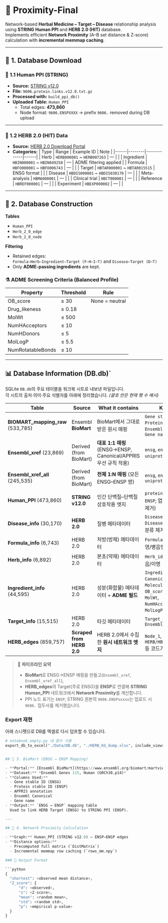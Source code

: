 # 🧬 Proximity-Final

Network-based **Herbal Medicine – Target – Disease** relationship analysis using **STRING Human PPI** and **HERB 2.0 (HIT)** database.  
Implements efficient **Network Proximity** (A–B set distance & Z-score) calculation with **incremental memmap caching**.

---

## 📁 1. Database Download

### 🔹 1.1 Human PPI (STRING)
- **Source:** [STRING v12.0](https://string-db.org/cgi/download?sessionId=bxgqh7YBMvBD&species_text=Homo+sapiens&settings_expanded=0&min_download_score=0&filter_redundant_pairs=0&delimiter_type=txt)
- **File:** `9606.protein.links.v12.0.txt.gz`
- **Processed with:** `build_ppi_db()`
- **Uploaded Table:** `Human_PPI`
  - Total edges: **473,860**
  - Node format: `9606.ENSPXXXX` → prefix `9606.` removed during DB upload

---

### 🔹 1.2 HERB 2.0 (HIT) Data
- **Source:** [HERB 2.0 Download Portal](http://47.92.70.12/Download/)
- **Categories:**
  | Type | Range | Example ID | Note |
  |------|--------|-------------|------|
  | Herb | `HERB000001` ~ `HERB007263` | — |  |
  | Ingredient | `HBIN000001` ~ `HBIN049258` | — | ADME filtering applied |
  | Formula | `HBFO000001` ~ `HBFO006743` | — |  |
  | Target | `HBTAR000001` ~ `HBTAR015515` | ENSG format |  |
  | Disease | `HBDIS000001` ~ `HBDIS030170` | — |  |
  | Meta-analysis | `HBMA000001` | — |  |
  | Clinical trial | `HBCT000001` | — |  |
  | Reference | `HBREF000001` | — |  |
  | Experiment | `HBEXP000002` | — |  |

---

## 🧩 2. Database Construction

**Tables**
- `Human_PPI`
- `Herb_2_0_edge`
- `Herb_2_0_node`

**Filtering**
- Retained edges:  
  `Formula–Herb–Ingredient–Target (F–H–I–T)` and `Disease–Target (D–T)`
- Only **ADME-passing ingredients** are kept.

### ⚗️ ADME Screening Criteria (Balanced Profile)

| Property | Threshold | Rule |
|-----------|------------|------|
| OB_score | ≥ 30 | None = neutral |
| Drug_likeness | ≥ 0.18 |  |
| MolWt | ≤ 500 |  |
| NumHAcceptors | ≤ 10 |  |
| NumHDonors | ≤ 5 |  |
| MolLogP | ≤ 5.5 |  |
| NumRotatableBonds | ≤ 10 |  |

---
## 📊 Database Information (DB.db)`

SQLite `DB.db`의 주요 테이블을 워크북 시트로 내보낸 파일입니다.  
각 시트의 출처·의미·주요 식별자를 아래에 정리했습니다. *(괄호 안은 현재 행 수 예시)*

| Table | Source | What it contains | Key IDs / Notes |
|---|---|---|---|
| **BIOMART_mapping_raw** (533,785) | Ensembl **BioMart** | BioMart에서 그대로 받은 원시 매핑 | `Gene stable ID(ENSG)`, `Protein stable ID(ENSP)`, `Ensembl Canonical`, `APPRIS`, `Gene name` |
| **Ensembl_xref** (23,869) | Derived (from BioMart) | **대표 1:1 매핑** (ENSG→ENSP, Canonical/APPRIS 우선 규칙 적용) | `ensg`, `ensp`, `hgnc_symbol`, `uniprot`, `picked_by` |
| **Ensembl_xref_all** (245,535) | Derived (from BioMart) | **전체 1:N 매핑** (모든 ENSG–ENSP 쌍) | `ensg`, `ensp`, `hgnc_symbol`, `uniprot` |
| **Human_PPI** (473,860) | **STRING v12.0** | 인간 단백질–단백질 상호작용 엣지 | `protein1`, `protein2` (형태는 `ENSP`; 업로드 시 `9606.` 접두사 제거) |
| **Disease_info** (30,170) | **HERB 2.0** | 질병 메타데이터 | `Disease_id (HBDIS...)`, `Disease_name`, `DisGeNET_id`, 분류 체계/식별자 |
| **Formula_info** (6,743) | HERB 2.0 | 처방(방제) 메타데이터 | `Formula_id (HBFO...)`, 한/영/병음명, 범주/출전 |
| **Herb_info** (6,892) | HERB 2.0 | 본초(약재) 메타데이터 | `Herb_id (HERB...)`, 한/영/병음/이명 |
| **Ingredient_info** (44,595) | HERB 2.0 | 성분(화합물) 메타데이터 + **ADME 필드** | `Ingredient_id (HBIN...)`, `Canonical_smiles`, `Molecular_formula`, `OB_score`, `Drug_likeness`, `MolWt`, `NumHAcceptors/Donors`, `MolLogP`, `NumRotatableBonds` |
| **Target_info** (15,515) | HERB 2.0 | 타깃 메타데이터 | `Target_id (HBTAR...)`, `Ensembl_id (ENSG)` |
| **HERB_edges** (859,757) | **Scraped from HERB 2.0** | HERB 2.0에서 수집한 **원시 네트워크 엣지** | `Node_1`, `Node_2` (노드에는 `HERB/HBIN/HBTAR/HBDIS/HBFO` 등 코드가 혼재) |

> 🧭 **파이프라인 요약**  
> - **BioMart**로 ENSG→ENSP 매핑을 만들고(`Ensembl_xref`, `Ensembl_xref_all`),  
> - **HERB_edges**의 Target(주로 ENSG)을 **ENSP**로 연결해 **STRING Human_PPI** 네트워크에서 **Network Proximity**를 계산합니다.  
> - PPI 노드 표기는 `ENSP`; STRING 원본의 `9606.ENSPxxxxx`는 업로드 시 `9606.` 접두사를 제거했습니다.

### Export 재현
아래 스니펫으로 DB를 엑셀로 다시 덤프할 수 있습니다.
```python
# notebook_empty.py 내 함수 사용
export_db_to_excel("./Data/DB.db", "./HERB_KG_dump.xlsx", include_views=False)


## 🧬 3. BioMart (ENSG → ENSP Mapping)

- **Portal:** [Ensembl BioMart](https://www.ensembl.org/biomart/martview/8403dac70986fcef75d758c4bc648d6f)
- **Dataset:** *Ensembl Genes 115, Human (GRCh38.p14)*
- **Columns Used:**
  - Gene stable ID (ENSG)
  - Protein stable ID (ENSP)
  - APPRIS annotation
  - Ensembl Canonical
  - Gene name
- **Output:** `ENSG → ENSP` mapping table  
  Used to link HERB Target (ENSG) to STRING PPI (ENSP).

---

## 🔗 4. Network Proximity Calculation

- **Graph:** Human_PPI (STRING v12.0) — ENSP–ENSP edges  
- **Distance options:**
  - Precomputed full matrix (`DistMatrix`)  
  - Incremental memmap row caching (`rows_mm.npy`)

### 🧠 Output Format

```python
{
  "shortest": <observed mean distance>,
  "Z_score": {
      "d": <observed>,
      "z": <Z-score>,
      "mean": <random mean>,
      "std": <random std>,
      "p": <empirical p-value>
  }
}
